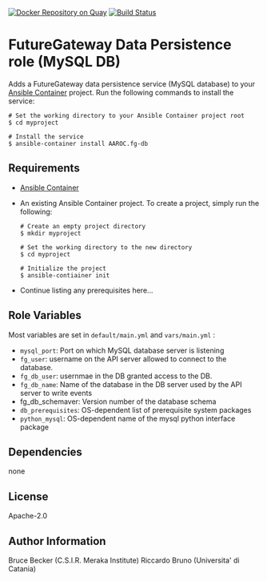 [![Docker Repository on Quay](https://quay.io/repository/aaroc/fg_db/status?token=6970b0c0-8e27-4269-8f7b-4e26da487ece "Docker Repository on Quay")](https://quay.io/repository/aaroc/fg_db)  [![Build Status](https://travis-ci.org/AAROC/AAROC.fg-db.svg?branch=master)](https://travis-ci.org/AAROC/AAROC.fg-db)

# FutureGateway Data Persistence role (MySQL DB)

Adds a FutureGateway data persistence  service (MySQL database) to your [Ansible Container](https://github.com/ansible/ansible-container) project. Run the following commands
to install the service:

```
# Set the working directory to your Ansible Container project root
$ cd myproject

# Install the service
$ ansible-container install AAROC.fg-db
```

## Requirements

- [Ansible Container](https://github.com/ansible/ansible-container)
- An existing Ansible Container project. To create a project, simply run the following:
    ```
    # Create an empty project directory
    $ mkdir myproject

    # Set the working directory to the new directory
    $ cd myproject

    # Initialize the project
    $ ansible-contiainer init
    ```

- Continue listing any prerequisites here...


## Role Variables

Most variables are set in `default/main.yml` and `vars/main.yml` :

  * `mysql_port`: Port on which MySQL database server is listening
  * `fg_user`: username on the API server allowed to connect to the database.
  * `fg_db_user`: usernmae in the DB granted access to the DB.
  * `fg_db_name`: Name of the database in the DB server used by the API server to write events
  * fg_db_schemaver: Version number of the database schema
  * `db_prerequisites`: OS-dependent list of prerequisite system packages
  * `python_mysql`: OS-dependent name of the mysql python interface package

## Dependencies

none

## License

Apache-2.0

## Author Information

Bruce Becker (C.S.I.R. Meraka Institute)
Riccardo Bruno (Universita' di Catania)

